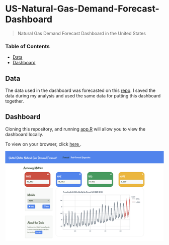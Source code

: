 # US-Natural-Gas-Demand-Forecast-Dashboard
> Natural Gas Demand Forecast Dashboard in the United States

### Table of Contents

- [Data](#data)
- [Dashboard](#dashboard)

## Data

The data used in the dashboard was forecasted on this <a href = "https://github.com/nBhabish/US-Natural-Gas-Demand-Forecast">repo</a>. I saved the data during my analysis and used the same data for putting this dashboard together.

## Dashboard

Cloning this repository, and running [app.R](app.R) will allow you to view the dashboard locally. 

To view on your browser, click <a href = "https://bhabishya-neupane.shinyapps.io/US-Natural-Gas-Demand-Forecast-Dashboard/"> here </a>.

<img src = "01_screenshot/dash_viz.png">